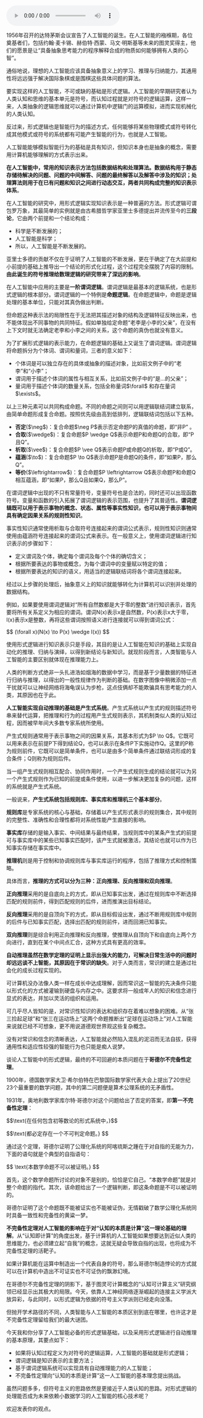 <audio title="06 数学基础 _ 明日黄花迹难寻：形式逻辑" src="https://static001.geekbang.org/resource/audio/95/29/95c046f96982ff357f4d78ffd2a92429.mp3" controls="controls"></audio> 
<p>1956年召开的达特茅斯会议宣告了人工智能的诞生。在人工智能的襁褓期，各位奠基者们，包括约翰·麦卡锡、赫伯特·西蒙、马文·明斯基等未来的图灵奖得主，他们的愿景是让“具备抽象思考能力的程序解释合成的物质如何能够拥有人类的心智”。</p>
<p>通俗地说，理想的人工智能应该具备抽象意义上的学习、推理与归纳能力，其通用性将远远强于解决国际象棋或是围棋这些具体问题的算法。</p>
<p>要实现这样的人工智能，不可或缺的基础是形式逻辑。人工智能的早期研究者认为人类认知和思维的基本单元是符号，而认知过程就是对符号的逻辑运算，这样一来，人类抽象的逻辑思维就可以通过计算机中逻辑门的运算模拟，进而实现机械化的人类认知。</p>
<p>反过来，形式逻辑也是智能行为的描述方式，任何能够将某些物理模式或符号转化成其他模式或符号的系统都有可能产生智能的行为，也就是人工智能。</p>
<p>人工智能能够模拟智能行为的基础是具有知识，但知识本身也是抽象的概念，需要用计算机能够理解的方式表示出来。</p>
<p><strong>在人工智能中，常用的知识表示方法包括数据结构和处理算法。数据结构用于静态存储待解决的问题、问题的中间解答、问题的最终解答以及解答中涉及的知识；处理算法则用于在已有问题和知识之间进行动态交互，两者共同构成完整的知识表示体系</strong>。</p>
<p>在人工智能的研究中，用形式逻辑实现知识表示是一种普遍的方法。形式逻辑可谓包罗万象，其最简单的实例就是由古希腊哲学家亚里士多德提出并流传至今的<strong>三段论</strong>，它由两个前提和一个结论构成：</p>
<!-- [[[read_end]]] -->
<ul>
<li>科学是不断发展的；</li>
<li>人工智能是科学；</li>
<li>所以，人工智能是不断发展的。</li>
</ul>
<p>亚里士多德的贡献不仅在于证明了人工智能的不断发展，更在于确定了在大前提和小前提的基础上推导出一个结论的形式化过程，这个过程完全摆脱了内容的限制。<strong>由此诞生的符号推理给数理逻辑的研究带来了深远的影响</strong>。</p>
<p>在人工智能中应用的主要是<strong>一阶谓词逻辑</strong>。谓词逻辑是最基本的逻辑系统，也是形式逻辑的根本部分。谓词逻辑的一个特例是<strong>命题逻辑</strong>。在命题逻辑中，命题是逻辑处理的基本单位，只能对其真伪做出判断。</p>
<p>但命题这种表示法的局限性在于无法把其描述对象的结构及逻辑特征反映出来，也不能体现出不同事物的共同特征。假如单独给定命题“老李是小李的父亲”，在没有上下文时就无法确定老李和小李之间的关系，这个命题的真伪也就没有意义。</p>
<p>为了扩展形式逻辑的表示能力，在命题逻辑的基础上又诞生了谓词逻辑。谓词逻辑将命题拆分为个体词、谓词和量词，三者的意义如下：</p>
<ul>
<li>个体词是可以独立存在的具体或抽象的描述对象，比如前文例子中的“老李”和“小李”；</li>
<li>谓词用于描述个体词的属性与相互关系，比如前文例子中的“是...的父亲”；</li>
<li>量词用于描述个体词的数量关系，包括全称量词$\forall$ 和存在量词$\exists$。</li>
</ul>
<p>以上三种元素可以共同构成命题。不同的命题之间则可以用逻辑联结词建立联系，由简单命题形成复合命题。按照优先级由高到低排列，逻辑联结词包括以下五种。</p>
<ul>
<li><strong>否定</strong>($\neg$)：复合命题$\neg P$表示否定命题P的真值的命题，即“非P” 。</li>
<li><strong>合取</strong>($\wedge$)：复合命题$P \wedge Q$表示命题P和命题Q的合取，即“P且Q”。</li>
<li><strong>析取</strong>($\vee$)：复合命题$P \vee Q$表示命题P或命题Q的析取，即“P或Q”。</li>
<li><strong>蕴涵</strong>($\to$)：复合命题$P \to Q$表示命题P是命题Q的条件，即“如果P，那么Q”。</li>
<li><strong>等价</strong>($\leftrightarrow$)：复合命题$P \leftrightarrow Q$表示命题P和命题Q相互蕴涵，即“如果P，那么Q且如果Q，那么P”。</li>
</ul>
<p>在谓词逻辑中出现的不只有常量符号，变量符号也是合法的，同时还可以出现函数符号。变量和函数的引入拓展了谓词逻辑的表示范围，也提升了其普适性。<strong>谓词逻辑既可以用于表示事物的概念、状态、属性等事实性知识，也可以用于表示事物间具有确定因果关系的规则性知识</strong>。</p>
<p>事实性知识通常使用析取与合取符号连接起来的谓词公式表示，规则性知识则通常使用由蕴涵符号连接起来的谓词公式来表示。在一般意义上，使用谓词逻辑进行知识表示的步骤如下：</p>
<ul>
<li>定义谓词及个体，确定每个谓词及每个个体的确切含义；</li>
<li>根据所要表达的事物或概念，为每个谓词中的变量赋以特定的值；</li>
<li>根据所要表达的知识的语义，用适当的逻辑联结词将各个谓词连接起来。</li>
</ul>
<p>经过以上步骤的处理后，抽象意义上的知识就能够转化为计算机可以识别并处理的数据结构。</p>
<p>例如，如果要使用谓词逻辑对“所有自然数都是大于零的整数”进行知识表示，首先要将所有关系定义为相应的谓词。谓词N(x)表示x是自然数，P(x)表示x大于零，I(x)表示x是整数，再将这些谓词按照语义进行连接就可以得到谓词公式：</p>
<p>$$ (\forall x)(N(x) \to P(x) \wedge I(x)) $$</p>
<p>使用形式逻辑进行知识表示只是手段，其目的是让人工智能在知识的基础上实现自动化的推理、归纳与演绎，以得到新结论与新知识。就现阶段而言，人类智能与人工智能的主要区别就体现在推理能力上。</p>
<p>人类的判断方式绝非一头扎进浩如烟海的数据中学习，而是基于少量数据的特征进行归纳与推理，以得出的一般性规律作为判断的基础。在数字图像中稍微添加一点干扰就可以让神经网络将海龟误认为步枪，这点伎俩却不能欺骗具有思考能力的人类，其原因也在于此。</p>
<p><strong>人工智能实现自动推理的基础是产生式系统</strong>。产生式系统以产生式的规则描述符号串来替代运算，把推理和行为的过程用产生式规则表示，其机制类似人类的认知过程，因而被早年间大多数专家系统所使用。</p>
<p>产生式规则通常用于表示事物之间的因果关系，其基本形式为$P \to Q$。它既可以用来表示在前提P下得到结论Q，也可以表示在条件P下实施动作Q。这里的P称为规则前件，它既可以是简单条件，也可以是由多个简单条件通过联结词形成的复合条件；Q则称为规则后件。</p>
<p>当一组产生式规则相互配合、协同作用时，一个产生式规则生成的结论就可以为另一个产生式规则作为已知的前提或条件使用，以进一步解决更加复杂的问题，这样的系统就是产生式系统。</p>
<p>一般说来，<strong>产生式系统包括规则库、事实库和推理机三个基本部分</strong>。</p>
<p><strong>规则库</strong>是专家系统的核心与基础，存储着以产生式形式表示的规则集合，其中规则的完整性、准确性和合理性都将对系统性能产生直接的影响。</p>
<p><strong>事实库</strong>存储的是输入事实、中间结果与最终结果，当规则库中的某条产生式的前提可与事实库中的某些已知事实匹配时，该产生式就被激活，其结论也就可以作为已知事实存储在事实库中。</p>
<p><strong>推理机</strong>则是用于控制和协调规则库与事实库运行的程序，包括了推理方式和控制策略。</p>
<p>具体而言，<strong>推理的方式可以分为三种：正向推理、反向推理和双向推理</strong>。</p>
<p><strong>正向推理</strong>采用的是自底向上的方式，即从已知事实出发，通过在规则库中不断选择匹配的规则前件，得到匹配规则的后件，进而推演出目标结论。</p>
<p><strong>反向推理</strong>采用的是自顶向下的方式，即从目标假设出发，通过不断用规则库中规则的后件与已知事实匹配，选择出匹配的规则前件，进而回溯已知事实。</p>
<p><strong>双向推理</strong>则是综合利用正向推理和反向推理，使推理从自顶向下和自底向上两个方向进行，直到在某个中间点汇合，这种方式具有更高的效率。</p>
<p><strong>自动推理虽然在数学定理的证明上显示出强大的能力，可解决日常生活中的问题时却远远谈不上智能，其原因在于常识的缺失</strong>。对于人类而言，常识的建立是通过社会化的成长过程实现的。</p>
<p>可计算机没办法像人类一样在成长中达成理解，因而常识这一智能的先决条件只能以形式化的方式被灌输到硬盘与内存之中。这要求将一般成年人的知识和信念进行显式的表达，并加以灵活的组织和运用。</p>
<p>可几乎尽人皆知的是，对常识性知识的表达和组织存在着难以想象的困难。从“张三捡起足球”和“张三在运动场上”这两个命题推断出“足球在运动场上”对人工智能来说就已经不可想象，更不用说道德观世界观这些复杂概念。</p>
<p>没有对常识和信念的清晰表达，人工智能就必然陷入混乱的泥沼而无法自拔，获得通用性和适应性较强的智能行为也只能是痴人说梦。</p>
<p>谈论人工智能中的形式逻辑，最终的不可回避的本质问题在于<strong>哥德尔不完备性定理</strong>。</p>
<p>1900年，德国数学家大卫·希尔伯特在巴黎国际数学家代表大会上提出了20世纪23个最重要的数学问题，其中的第二问题便是算术公理系统的无矛盾性。</p>
<p>1931年，奥地利数学家库尔特·哥德尔对这个问题给出了否定的答案，即<strong>第一不完备性定理</strong>：</p>
<p>$$\text{在任何包含初等数论的形式系统中，}$$</p>
<p>$$\text{都必定存在一个不可判定命题。} $$ </p>
<p>通过这个定理，哥德尔证明了公理化系统的阿喀琉斯之踵在于对自指的无能为力，下面的语句就是个典型的自指语句：</p>
<p> $$ \text{本数学命题不可以被证明。} $$ </p>
<p>首先，这个数学命题所讨论的对象不是别的，恰恰是它自己。“本数学命题”就是对整个命题的指代。其次，该命题给出了一个逻辑判断，即这条命题是不可以被证明的。</p>
<p>哥德尔证明了这个命题既不能被证实也不能被证伪，无情戳破了数学公理化系统同时具备一致性和完备性的黄粱一梦。</p>
<p><strong>不完备性定理对人工智能的影响在于对“认知的本质是计算”这一理论基础的理解</strong>。从“认知即计算”的角度出发，基于计算机的人工智能如果想要达到近似人类的思维能力，也必须建立起“自我”的概念，这就无疑会导致自指的出现，也将成为不完备性定理的活靶子。</p>
<p>如果计算机能在运算中制造出一个代表自身的符号，那么哥德尔制造悖论的方式就可以在计算机中造出不可证实也不可证伪的飘渺幻境。</p>
<p>在哥德尔不完备性定理的阴影下，基于图灵可计算概念的“认知可计算主义”研究纲领已经显示出其极大的局限。今天，依靠人工神经网络逐渐崛起的连接主义学派大放异彩，与此同时，以形式逻辑为依据的符号主义学派则已经走向没落。</p>
<p>但抛开学术路径的不同，人类智能与人工智能的本质区别到底在哪里，也许这才是不完备性定理留给我们的最大谜团。</p>
<p>今天我和你分享了人工智能必备的形式逻辑基础，以及采用形式逻辑进行自动推理的基本原理，其要点如下：</p>
<ul>
<li>如果将认知过程定义为对符号的逻辑运算，人工智能的基础就是形式逻辑；</li>
<li>谓词逻辑是知识表示的主要方法；</li>
<li>基于谓词逻辑系统可以实现具有自动推理能力的人工智能；</li>
<li>不完备性定理向“认知的本质是计算”这一人工智能的基本理念提出挑战。</li>
</ul>
<p>虽然问题多多，但符号主义的思路依然是更接近于人类认知的思路。对形式逻辑的处理能否成为未来依赖小数据学习的人工智能的核心技术呢？</p>
<p>欢迎发表你的观点。</p>
<p><img src="https://static001.geekbang.org/resource/image/d4/59/d4e00273015088b3d813ddb59fc4f659.jpg" alt=""></p>
<p></p>
